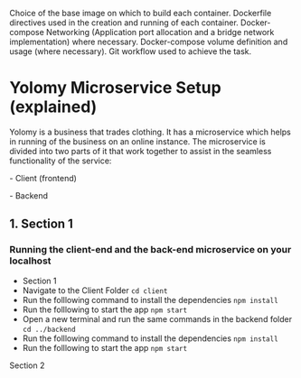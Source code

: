 Choice of the base image on which to build each container.
Dockerfile directives used in the creation and running of each container.
Docker-compose Networking (Application port allocation and a bridge network implementation) where necessary.
Docker-compose volume definition and usage (where necessary).
Git workflow used to achieve the task.

# Yolomy Microservice Setup (explained)
Yolomy is a business that trades clothing. It has a microservice which helps in running of the business on an online instance. The microservice is divided into two parts of it that work together to assist in the seamless functionality of the service:
    <p>- Client (frontend)</p>
    <p>- Backend</p>
## 1. Section 1
### Running the client-end and the back-end microservice on your localhost

* Section 1
* Navigate to the Client Folder `cd client`
* Run the folllowing command to install the dependencies `npm install`
* Run the folllowing to start the app `npm start`
* Open a new terminal and run the same commands in the backend folder `cd ../backend`
* Run the folllowing command to install the dependencies `npm install`
* Run the folllowing to start the app `npm start`

Section 2
